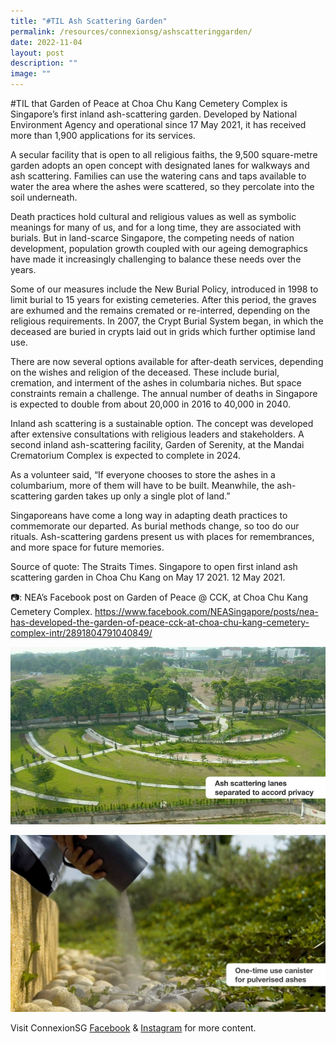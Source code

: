 ```yaml
---
title: "#TIL Ash Scattering Garden"
permalink: /resources/connexionsg/ashscatteringgarden/
date: 2022-11-04
layout: post
description: ""
image: ""
---
```

#TIL that Garden of Peace at Choa Chu Kang Cemetery Complex is Singapore’s first inland ash-scattering garden. Developed by National Environment Agency and operational since 17 May 2021, it has received more than 1,900 applications for its services.

A secular facility that is open to all religious faiths, the 9,500 square-metre garden adopts an open concept with designated lanes for walkways and ash scattering. Families can use the watering cans and taps available to water the area where the ashes were scattered, so they percolate into the soil underneath.

Death practices hold cultural and religious values as well as symbolic meanings for many of us, and for a long time, they are associated with burials. But in land-scarce Singapore, the competing needs of nation development, population growth coupled with our ageing demographics have made it increasingly challenging to balance these needs over the years.

Some of our measures include the New Burial Policy, introduced in 1998 to limit burial to 15 years for existing cemeteries. After this period, the graves are exhumed and the remains cremated or re-interred, depending on the religious requirements. In 2007, the Crypt Burial System began, in which the deceased are buried in crypts laid out in grids which further optimise land use.

There are now several options available for after-death services, depending on the wishes and religion of the deceased. These include burial, cremation, and interment of the ashes in columbaria niches. But space constraints remain a challenge. The annual number of deaths in Singapore is expected to double from about 20,000 in 2016 to 40,000 in 2040.

Inland ash scattering is a sustainable option. The concept was developed after extensive consultations with religious leaders and stakeholders. A second inland ash-scattering facility, Garden of Serenity, at the Mandai Crematorium Complex is expected to complete in 2024.

As a volunteer said, “If everyone chooses to store the ashes in a columbarium, more of them will have to be built. Meanwhile, the ash-scattering garden takes up only a single plot of land.”

Singaporeans have come a long way in adapting death practices to commemorate our departed. As burial methods change, so too do our rituals. Ash-scattering gardens present us with places for remembrances, and more space for future memories.

Source of quote: The Straits Times. Singapore to open first inland ash scattering garden in Choa Chu Kang on May 17 2021. 12 May 2021.

📷: NEA’s Facebook post on Garden of Peace @ CCK, at Choa Chu Kang Cemetery Complex. 
https://www.facebook.com/NEASingapore/posts/nea-has-developed-the-garden-of-peace-cck-at-choa-chu-kang-cemetery-complex-intr/2891804791040849/

![](/images/connexionsg/2022/ash%201.jpg)

![](/images/connexionsg/2022/ash%202.jpg)

Visit ConnexionSG [Facebook](https://www.facebook.com/ConnexionSG) & [Instagram](https://www.instagram.com/connexionsg/) for more content.